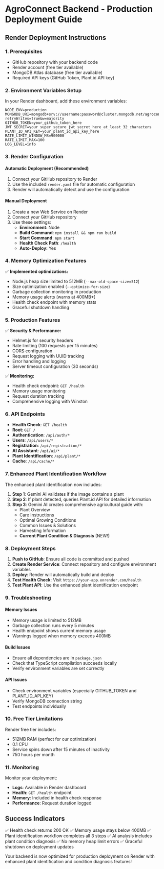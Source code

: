 # AgroConnect Backend - Production Deployment Guide

## Render Deployment Instructions

### 1. Prerequisites
- GitHub repository with your backend code
- Render account (free tier available)
- MongoDB Atlas database (free tier available)
- Required API keys (GitHub Token, Plant.id API key)

### 2. Environment Variables Setup

In your Render dashboard, add these environment variables:

```
NODE_ENV=production
MONGODB_URI=mongodb+srv://username:password@cluster.mongodb.net/agroconnect?retryWrites=true&w=majority
GITHUB_TOKEN=your_github_token_here
JWT_SECRET=your_super_secure_jwt_secret_here_at_least_32_characters
PLANT_ID_API_KEY=your_plant_id_api_key_here
RATE_LIMIT_WINDOW_MS=900000
RATE_LIMIT_MAX=100
LOG_LEVEL=info
```

### 3. Render Configuration

#### Automatic Deployment (Recommended)
1. Connect your GitHub repository to Render
2. Use the included `render.yaml` file for automatic configuration
3. Render will automatically detect and use the configuration

#### Manual Deployment
1. Create a new Web Service on Render
2. Connect your GitHub repository
3. Use these settings:
   - **Environment**: Node
   - **Build Command**: `npm install && npm run build`
   - **Start Command**: `npm start`
   - **Health Check Path**: `/health`
   - **Auto-Deploy**: Yes

### 4. Memory Optimization Features

✅ **Implemented optimizations:**
- Node.js heap size limited to 512MB (`--max-old-space-size=512`)
- Size optimization enabled (`--optimize-for-size`)
- Garbage collection monitoring in production
- Memory usage alerts (warns at 400MB+)
- Health check endpoint with memory stats
- Graceful shutdown handling

### 5. Production Features

✅ **Security & Performance:**
- Helmet.js for security headers
- Rate limiting (100 requests per 15 minutes)
- CORS configuration
- Request logging with UUID tracking
- Error handling and logging
- Server timeout configuration (30 seconds)

✅ **Monitoring:**
- Health check endpoint: `GET /health`
- Memory usage monitoring
- Request duration tracking
- Comprehensive logging with Winston

### 6. API Endpoints

- **Health Check**: `GET /health`
- **Root**: `GET /`
- **Authentication**: `/api/auth/*`
- **Users**: `/api/users/*`
- **Registration**: `/api/registration/*`
- **AI Assistant**: `/api/ai/*`
- **Plant Identification**: `/api/plant/*`
- **Cache**: `/api/cache/*`

### 7. Enhanced Plant Identification Workflow

The enhanced plant identification now includes:

1. **Step 1**: Gemini AI validates if the image contains a plant
2. **Step 2**: If plant detected, queries Plant.id API for detailed information
3. **Step 3**: Gemini AI creates comprehensive agricultural guide with:
   - Plant Overview
   - Care Instructions
   - Optimal Growing Conditions
   - Common Issues & Solutions
   - Harvesting Information
   - **Current Plant Condition & Diagnosis** (NEW!)

### 8. Deployment Steps

1. **Push to GitHub**: Ensure all code is committed and pushed
2. **Create Render Service**: Connect repository and configure environment variables
3. **Deploy**: Render will automatically build and deploy
4. **Test Health Check**: Visit `https://your-app.onrender.com/health`
5. **Test Plant API**: Use the enhanced plant identification endpoint

### 9. Troubleshooting

#### Memory Issues
- Memory usage is limited to 512MB
- Garbage collection runs every 5 minutes
- Health endpoint shows current memory usage
- Warnings logged when memory exceeds 400MB

#### Build Issues
- Ensure all dependencies are in `package.json`
- Check that TypeScript compilation succeeds locally
- Verify environment variables are set correctly

#### API Issues
- Check environment variables (especially GITHUB_TOKEN and PLANT_ID_API_KEY)
- Verify MongoDB connection string
- Test endpoints individually

### 10. Free Tier Limitations

Render free tier includes:
- 512MB RAM (perfect for our optimization)
- 0.1 CPU
- Service spins down after 15 minutes of inactivity
- 750 hours per month

### 11. Monitoring

Monitor your deployment:
- **Logs**: Available in Render dashboard
- **Health**: `GET /health` endpoint
- **Memory**: Included in health check response
- **Performance**: Request duration logged

## Success Indicators

✅ Health check returns 200 OK
✅ Memory usage stays below 400MB
✅ Plant identification workflow completes all 3 steps
✅ AI analysis includes plant condition diagnosis
✅ No memory heap limit errors
✅ Graceful shutdown on deployment updates

Your backend is now optimized for production deployment on Render with enhanced plant identification and condition diagnosis features!
